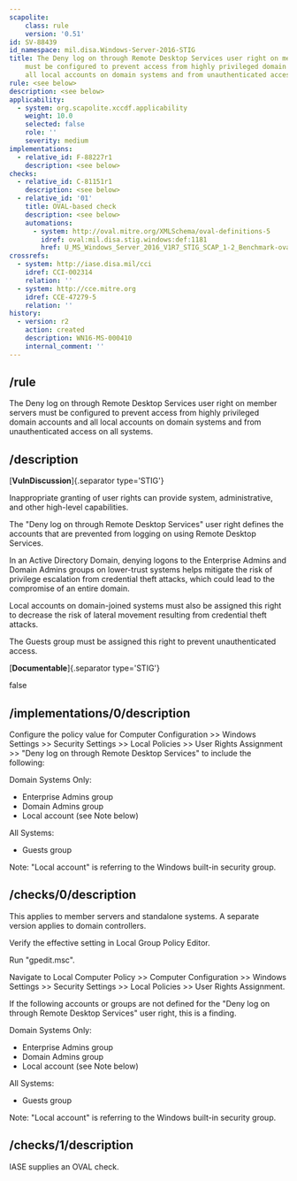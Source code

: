 ```yaml
---
scapolite:
    class: rule
    version: '0.51'
id: SV-88439
id_namespace: mil.disa.Windows-Server-2016-STIG
title: The Deny log on through Remote Desktop Services user right on member servers
    must be configured to prevent access from highly privileged domain accounts and
    all local accounts on domain systems and from unauthenticated access on all systems.
rule: <see below>
description: <see below>
applicability:
  - system: org.scapolite.xccdf.applicability
    weight: 10.0
    selected: false
    role: ''
    severity: medium
implementations:
  - relative_id: F-88227r1
    description: <see below>
checks:
  - relative_id: C-81151r1
    description: <see below>
  - relative_id: '01'
    title: OVAL-based check
    description: <see below>
    automations:
      - system: http://oval.mitre.org/XMLSchema/oval-definitions-5
        idref: oval:mil.disa.stig.windows:def:1181
        href: U_MS_Windows_Server_2016_V1R7_STIG_SCAP_1-2_Benchmark-oval.xml
crossrefs:
  - system: http://iase.disa.mil/cci
    idref: CCI-002314
    relation: ''
  - system: http://cce.mitre.org
    idref: CCE-47279-5
    relation: ''
history:
  - version: r2
    action: created
    description: WN16-MS-000410
    internal_comment: ''
---
```



## /rule

The Deny log on through Remote Desktop Services user right on member servers must be configured to prevent access from highly privileged domain accounts and all local accounts on domain systems and from unauthenticated access on all systems.

## /description

[**VulnDiscussion**]{.separator type='STIG'}

Inappropriate granting of user rights can provide system, administrative, and other high-level capabilities.

The "Deny log on through Remote Desktop Services" user right defines the accounts that are prevented from logging on using Remote Desktop Services.

In an Active Directory Domain, denying logons to the Enterprise Admins and Domain Admins groups on lower-trust systems helps mitigate the risk of privilege escalation from credential theft attacks, which could lead to the compromise of an entire domain.

Local accounts on domain-joined systems must also be assigned this right to decrease the risk of lateral movement resulting from credential theft attacks.

The Guests group must be assigned this right to prevent unauthenticated access.

[**Documentable**]{.separator type='STIG'}

false

## /implementations/0/description

Configure the policy value for Computer Configuration >> Windows Settings >> Security Settings >> Local Policies >> User Rights Assignment >> "Deny log on through Remote Desktop Services" to include the following:

Domain Systems Only:
- Enterprise Admins group
- Domain Admins group
- Local account (see Note below)

All Systems:
- Guests group

Note: "Local account" is referring to the Windows built-in security group.

## /checks/0/description

This applies to member servers and standalone systems. A separate version applies to domain controllers.

Verify the effective setting in Local Group Policy Editor.

Run "gpedit.msc".

Navigate to Local Computer Policy >> Computer Configuration >> Windows Settings >> Security Settings >> Local Policies >> User Rights Assignment.

If the following accounts or groups are not defined for the "Deny log on through Remote Desktop Services" user right, this is a finding.

Domain Systems Only:
- Enterprise Admins group
- Domain Admins group
- Local account (see Note below)

All Systems:
- Guests group

Note: "Local account" is referring to the Windows built-in security group.

## /checks/1/description

IASE supplies an OVAL check.
